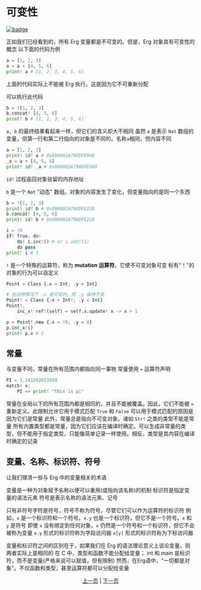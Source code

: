 # 可变性

[![badge](https://img.shields.io/endpoint.svg?url=https%3A%2F%2Fgezf7g7pd5.execute-api.ap-northeast-1.amazonaws.com%2Fdefault%2Fsource_up_to_date%3Fowner%3Derg-lang%26repos%3Derg%26ref%3Dmain%26path%3Ddoc/EN/syntax/19_mutability.md%26commit_hash%3Dc6eb78a44de48735213413b2a28569fdc10466d0)](https://gezf7g7pd5.execute-api.ap-northeast-1.amazonaws.com/default/source_up_to_date?owner=erg-lang&repos=erg&ref=main&path=doc/EN/syntax/19_mutability.md&commit_hash=c6eb78a44de48735213413b2a28569fdc10466d0)

正如我们已经看到的，所有 Erg 变量都是不可变的。但是，Erg 对象具有可变性的概念
以下面的代码为例

```python
a = [1, 2, 3]
a = a + [4, 5, 6]
print! a # [1, 2, 3, 4, 5, 6]
```

上面的代码实际上不能被 Erg 执行。这是因为它不可重新分配

可以执行此代码

```python
b = ![1, 2, 3]
b.concat! [4, 5, 6]
print! b # [1, 2, 3, 4, 5, 6]
```

`a, b` 的最终结果看起来一样，但它们的含义却大不相同
虽然 `a` 是表示 `Nat` 数组的变量，但第一行和第二行指向的对象是不同的。名称`a`相同，但内容不同

```python
a = [1, 2, 3]
print! id! a # 0x000002A798DFE940
_a = a + [4, 5, 6]
print! id! _a # 0x000002A798DFE980
```

`id!` 过程返回对象驻留的内存地址

`b` 是一个 `Nat` "动态" 数组。对象的内容发生了变化，但变量指向的是同一个东西

```python
b = ![1, 2, 3]
print! id! b # 0x000002A798DFE220
b.concat! [4, 5, 6]
print! id! b # 0x000002A798DFE220
```

```python
i = !0
if! True. do!
    do! i.inc!() # or i.add!(1)
    do pass
print! i # 1
```

`!` 是一个特殊的运算符，称为 __mutation 运算符__。它使不可变对象可变
标有"！"的对象的行为可以自定义

```python
Point = Class {.x = Int; .y = Int}

# 在这种情况下 .x 是可变的，而 .y 保持不变
Point! = Class {.x = Int!; .y = Int}
Point!.
    inc_x! ref!(self) = self.x.update! x -> x + 1

p = Point!.new {.x = !0; .y = 0}
p.inc_x!()
print! p.x # 1
```

## 常量

与变量不同，常量在所有范围内都指向同一事物
常量使用 `=` 运算符声明

```python
PI = 3.141592653589
match! x:
    PI => print! "this is pi"
```

常量在全局以下的所有范围内都是相同的，并且不能被覆盖。因此，它们不能被 ``=`` 重新定义。此限制允许它用于模式匹配
`True` 和 `False` 可以用于模式匹配的原因是因为它们是常量
此外，常量总是指向不可变对象。诸如 `Str!` 之类的类型不能是常量
所有内置类型都是常量，因为它们应该在编译时确定。可以生成非常量的类型，但不能用于指定类型，只能像简单记录一样使用。相反，类型是其内容在编译时确定的记录

## 变量、名称、标识符、符号

让我们理清一些与 Erg 中的变量相关的术语

变量是一种为对象赋予名称以便可以重用(或指向该名称)的机制
标识符是指定变量的语法元素
符号是表示名称的语法元素、记号

只有非符号字符是符号，符号不称为符号，尽管它们可以作为运算符的标识符
例如，`x` 是一个标识符和一个符号。`x.y` 也是一个标识符，但它不是一个符号。`x` 和 `y` 是符号
即使 `x` 没有绑定到任何对象，`x` 仍然是一个符号和一个标识符，但它不会被称为变量
`x.y` 形式的标识符称为字段访问器
`x[y]` 形式的标识符称为下标访问器

变量和标识符之间的区别在于，如果我们在 Erg 的语法理论意义上谈论变量，则两者实际上是相同的
在 C 中，类型和函数不能分配给变量； int 和 main 是标识符，而不是变量(严格来说可以赋值，但有限制)
然而，在Erg语中，"一切都是对象"。不仅函数和类型，甚至运算符都可以分配给变量

<p align='center'>
    <a href='./18_iterator.md'>上一页</a> | <a href='./20_ownership.md'>下一页</a>
</p>
